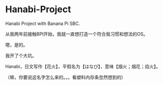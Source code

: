 # Hanabi-Project
Hanabi Project with Banana Pi SBC.

从我两年前接触BPI开始，我就一直想打造一个符合我习惯和想法的OS。

嗯，是的。

我开了个大坑。

Hanabi，日文写作【花火】，平假名为【はなび】，意味【烟火；烟花；焰火】。

（嘛，你要说这名字怎么来的。。。看塑料内存条忽然想到的）
